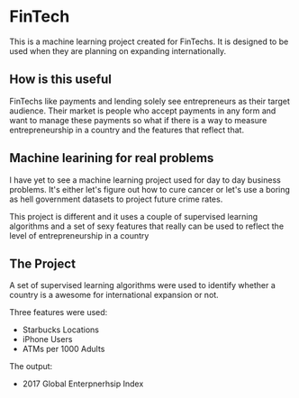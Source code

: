 
# FinTech

This is a machine learning project created for FinTechs. It is designed to be used when they are planning on expanding internationally.

## How is this useful

FinTechs like payments and lending solely see entrepreneurs as their target audience. Their market is people who accept payments in any form and want to manage these payments so what if there is a way to measure entrepreneurship in a country and the features that reflect that.

## Machine learining for real problems

I have yet to see a machine learning project used for day to day business problems. It's either let's figure out how to cure cancer or let's use a boring as hell government datasets to project future crime rates.

This project is different and it uses a couple of supervised learning algorithms and a set of sexy features that really can be used to reflect the level of entrepreneurship in a country 

## The Project

A set of supervised learning algorithms were used to identify whether a country is a awesome for international expansion or not.

Three features were used:
- Starbucks Locations
- iPhone Users 
- ATMs per 1000 Adults

The output:
- 2017 Global Enterpnerhsip Index

